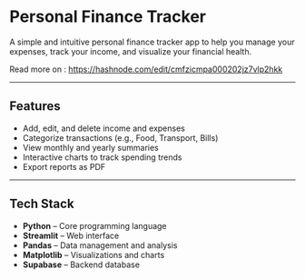 # Personal Finance Tracker

A simple and intuitive personal finance tracker app to help you manage your expenses, track your income, and visualize your financial health.

Read more on : https://hashnode.com/edit/cmfzicmpa000202jz7vlp2hkk

---

## Features

- Add, edit, and delete income and expenses  
- Categorize transactions (e.g., Food, Transport, Bills)  
- View monthly and yearly summaries  
- Interactive charts to track spending trends  
- Export reports as PDF  

---

## Tech Stack

- **Python** – Core programming language  
- **Streamlit** – Web interface  
- **Pandas** – Data management and analysis  
- **Matplotlib** – Visualizations and charts  
- **Supabase** – Backend database  
